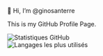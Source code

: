 👋 Hi, I’m @ginosanterre  

This is my GitHub Profile Page.  

![Statistiques GitHub](https://github-readme-stats.vercel.app/api?username=ginosanterre&show_icons=true&theme=dracula)  
![Langages les plus utilisés](https://github-readme-stats.vercel.app/api/top-langs/?username=ginosanterre&langs_count=5&layout=compact&theme=dracula)

<!---
ginosanterre/ginosanterre is a ✨ special ✨ repository because its `README.md` (this file) appears on your GitHub profile.
You can click the Preview link to take a look at your changes.
--->
